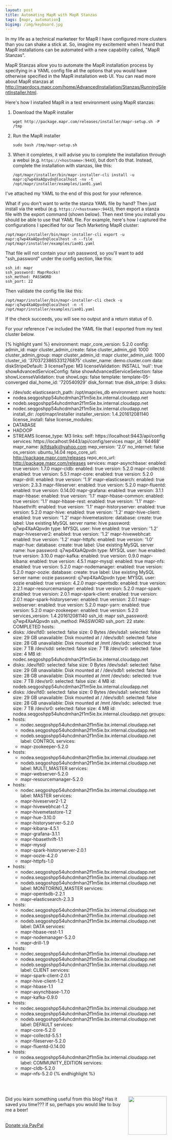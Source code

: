 ```yaml
---
layout: post
title: Automating MapR with MapR Stanzas
tags: [mapr, automation]
bigimg: /img/keyboard.jpg
---
```


In my life as a technical marketeer for MapR I have configured more clusters than you can shake a stick at. So, imagine my excitement when I heard that MapR installations can be automated with a new capability called, "MapR Stanzas".

MapR Stanzas allow you to automate the MapR installation process by specifying in a YAML config file all the options that you would have otherwise specified in the MapR installation web UI.  You can read more about MapR stanzas at http://maprdocs.mapr.com/home/AdvancedInstallation/Stanzas/RunningSilentInstaller.html. 

Here's how I installed MapR in a test environment using MapR stanzas:

1. Download the MapR installer

    ```wget http://package.mapr.com/releases/installer/mapr-setup.sh -P /tmp```

2. Run the MapR installer

    ```sudo bash /tmp/mapr-setup.sh```

3. When it completes, it will advise you to complete the installation through a webui (e.g. `https://<hostname>:9443`), but don't do that. Instead, complete the installation with stanzas, like this:

    ```/opt/mapr/installer/bin/mapr-installer-cli install -u mapr:q7wp4XaAQpvdn@localhost -nv -t /opt/mapr/installer/examples/ian01.yaml```

I've attached my YAML to the end of this post for your reference.

What if you don't want to write the stanza YAML file by hand?  Then just install via the webui (e.g. `https://<hostname>:9443`), then export a stanza file with the export command (shown below). Then next time you install you should be able to use that YAML file. For example, here's how I captured the configurations I specified for our Tech Marketing MapR cluster:

  ```/opt/mapr/installer/bin/mapr-installer-cli export -u mapr:q7wp4XaAQpvdn@localhost -n --file /opt/mapr/installer/examples/ian01.yaml```

That file will not contain your ssh password, so you'll want to add "ssh_password" under the config section, like this:

    ssh_id: mapr
    ssh_password: MaprRocks!
    ssh_method: PASSWORD
    ssh_port: 22

Then validate the config file like this:

  ```/opt/mapr/installer/bin/mapr-installer-cli check -u mapr:q7wp4XaAQpvdn@localhost -n -t /opt/mapr/installer/examples/ian01.yaml```

If the check succeeds, you will see no output and a return status of 0.

For your reference I've included the YAML file that I exported from my test cluster below.

{% highlight yaml %}
environment:
  mapr_core_version: 5.2.0
config:
  admin_id: mapr
  cluster_admin_create: false
  cluster_admin_gid: 1000
  cluster_admin_group: mapr
  cluster_admin_id: mapr
  cluster_admin_uid: 1000
  cluster_id: '3703723865331276875'
  cluster_name: demo.cluster.com
  data:
    diskStripeDefault: 3
    licenseType: M3
    licenseValidation: INSTALL
    'null': true
    showAdvancedServiceConfig: false
    showAdvancedServiceSelection: false
    showLicenseValidation: true
    showLogs: false
    template: template-05-converged
  dial_home_id: '720540929'
  disk_format: true
  disk_stripe: 3
  disks:
  - /dev/sdc
  elasticsearch_path: /opt/mapr/es_db
  environment: azure
  hosts:
  - nodea.seqgoshpp54uhcdmhan2f1m5ie.bx.internal.cloudapp.net
  - nodeb.seqgoshpp54uhcdmhan2f1m5ie.bx.internal.cloudapp.net
  - nodec.seqgoshpp54uhcdmhan2f1m5ie.bx.internal.cloudapp.net
  install_dir: /opt/mapr/installer
  installer_version: 1.4.201612081140
  license_install: false
  license_modules:
  - DATABASE
  - HADOOP
  - STREAMS
  license_type: M3
  links:
    self: https://localhost:9443/api/config
    services: https://localhost:9443/api/config/services
  mapr_id: '64468'
  mapr_name: jklfdsalkj@yahoo.com
  mep_version: '2.0'
  no_internet: false
  os_version: ubuntu_14.04
  repo_core_url: http://package.mapr.com/releases
  repo_eco_url: http://package.mapr.com/releases
  services:
    mapr-asynchbase:
      enabled: true
      version: 1.7.0
    mapr-cldb:
      enabled: true
      version: 5.2.0
    mapr-collectd:
      enabled: true
      version: 5.5.1
    mapr-core:
      enabled: true
      version: 5.2.0
    mapr-drill:
      enabled: true
      version: '1.9'
    mapr-elasticsearch:
      enabled: true
      version: 2.3.3
    mapr-fileserver:
      enabled: true
      version: 5.2.0
    mapr-fluentd:
      enabled: true
      version: 0.14.00
    mapr-grafana:
      enabled: true
      version: 3.1.1
    mapr-hbase:
      enabled: true
      version: '1.1'
    mapr-hbase-common:
      enabled: true
      version: '1.1'
    mapr-hbase-rest:
      enabled: true
      version: '1.1'
    mapr-hbasethrift:
      enabled: true
      version: '1.1'
    mapr-historyserver:
      enabled: true
      version: 5.2.0
    mapr-hive:
      enabled: true
      version: '1.2'
    mapr-hive-client:
      enabled: true
      version: '1.2'
    mapr-hivemetastore:
      database:
        create: true
        label: Use existing MySQL server
        name: hive
        password: q7wp4XaAQpvdn
        type: MYSQL
        user: hive
      enabled: true
      version: '1.2'
    mapr-hiveserver2:
      enabled: true
      version: '1.2'
    mapr-hivewebhcat:
      enabled: true
      version: '1.2'
    mapr-httpfs:
      enabled: true
      version: '1.0'
    mapr-hue:
      database:
        create: true
        label: Use existing MySQL server
        name: hue
        password: q7wp4XaAQpvdn
        type: MYSQL
        user: hue
      enabled: true
      version: 3.10.0
    mapr-kafka:
      enabled: true
      version: 0.9.0
    mapr-kibana:
      enabled: true
      version: 4.5.1
    mapr-mysql:
      enabled: true
    mapr-nfs:
      enabled: true
      version: 5.2.0
    mapr-nodemanager:
      enabled: true
      version: 5.2.0
    mapr-oozie:
      database:
        create: true
        label: Use existing MySQL server
        name: oozie
        password: q7wp4XaAQpvdn
        type: MYSQL
        user: oozie
      enabled: true
      version: 4.2.0
    mapr-opentsdb:
      enabled: true
      version: 2.2.1
    mapr-resourcemanager:
      enabled: true
      version: 5.2.0
    mapr-spark:
      enabled: true
      version: 2.0.1
    mapr-spark-client:
      enabled: true
      version: 2.0.1
    mapr-spark-historyserver:
      enabled: true
      version: 2.0.1
    mapr-webserver:
      enabled: true
      version: 5.2.0
    mapr-yarn:
      enabled: true
      version: 5.2.0
    mapr-zookeeper:
      enabled: true
      version: 5.2.0
  services_version: 1.4.201612081140
  ssh_id: mapr
  ssh_password: q7wp4XaAQpvdn
  ssh_method: PASSWORD
  ssh_port: 22
  state: COMPLETED
hosts:
- disks:
    /dev/fd0:
      selected: false
      size: 0 Bytes
    /dev/sda1:
      selected: false
      size: 29 GB
      unavailable: Disk mounted at /
    /dev/sdb1:
      selected: false
      size: 28 GB
      unavailable: Disk mounted at /mnt
    /dev/sdc:
      selected: true
      size: 7 TB
    /dev/sdd:
      selected: false
      size: 7 TB
    /dev/sr0:
      selected: false
      size: 4 MB
  id: nodec.seqgoshpp54uhcdmhan2f1m5ie.bx.internal.cloudapp.net
- disks:
    /dev/fd0:
      selected: false
      size: 0 Bytes
    /dev/sda1:
      selected: false
      size: 29 GB
      unavailable: Disk mounted at /
    /dev/sdb1:
      selected: false
      size: 28 GB
      unavailable: Disk mounted at /mnt
    /dev/sdc:
      selected: true
      size: 7 TB
    /dev/sr0:
      selected: false
      size: 4 MB
  id: nodeb.seqgoshpp54uhcdmhan2f1m5ie.bx.internal.cloudapp.net
- disks:
    /dev/fd0:
      selected: false
      size: 0 Bytes
    /dev/sda1:
      selected: false
      size: 29 GB
      unavailable: Disk mounted at /
    /dev/sdb1:
      selected: false
      size: 28 GB
      unavailable: Disk mounted at /mnt
    /dev/sdc:
      selected: true
      size: 7 TB
    /dev/sr0:
      selected: false
      size: 4 MB
  id: nodea.seqgoshpp54uhcdmhan2f1m5ie.bx.internal.cloudapp.net
groups:
- hosts:
  - nodec.seqgoshpp54uhcdmhan2f1m5ie.bx.internal.cloudapp.net
  - nodea.seqgoshpp54uhcdmhan2f1m5ie.bx.internal.cloudapp.net
  - nodeb.seqgoshpp54uhcdmhan2f1m5ie.bx.internal.cloudapp.net
  label: CONTROL
  services:
  - mapr-zookeeper-5.2.0
- hosts:
  - nodea.seqgoshpp54uhcdmhan2f1m5ie.bx.internal.cloudapp.net
  - nodeb.seqgoshpp54uhcdmhan2f1m5ie.bx.internal.cloudapp.net
  label: MULTI_MASTER
  services:
  - mapr-webserver-5.2.0
  - mapr-resourcemanager-5.2.0
- hosts:
  - nodec.seqgoshpp54uhcdmhan2f1m5ie.bx.internal.cloudapp.net
  label: MASTER
  services:
  - mapr-hiveserver2-1.2
  - mapr-hivewebhcat-1.2
  - mapr-hivemetastore-1.2
  - mapr-hue-3.10.0
  - mapr-historyserver-5.2.0
  - mapr-kibana-4.5.1
  - mapr-grafana-3.1.1
  - mapr-hbasethrift-1.1
  - mapr-mysql
  - mapr-spark-historyserver-2.0.1
  - mapr-oozie-4.2.0
  - mapr-httpfs-1.0
- hosts:
  - nodec.seqgoshpp54uhcdmhan2f1m5ie.bx.internal.cloudapp.net
  - nodea.seqgoshpp54uhcdmhan2f1m5ie.bx.internal.cloudapp.net
  - nodeb.seqgoshpp54uhcdmhan2f1m5ie.bx.internal.cloudapp.net
  label: MONITORING_MASTER
  services:
  - mapr-opentsdb-2.2.1
  - mapr-elasticsearch-2.3.3
- hosts:
  - nodec.seqgoshpp54uhcdmhan2f1m5ie.bx.internal.cloudapp.net
  - nodea.seqgoshpp54uhcdmhan2f1m5ie.bx.internal.cloudapp.net
  - nodeb.seqgoshpp54uhcdmhan2f1m5ie.bx.internal.cloudapp.net
  label: DATA
  services:
  - mapr-hbase-rest-1.1
  - mapr-nodemanager-5.2.0
  - mapr-drill-1.9
- hosts:
  - nodec.seqgoshpp54uhcdmhan2f1m5ie.bx.internal.cloudapp.net
  - nodea.seqgoshpp54uhcdmhan2f1m5ie.bx.internal.cloudapp.net
  - nodeb.seqgoshpp54uhcdmhan2f1m5ie.bx.internal.cloudapp.net
  label: CLIENT
  services:
  - mapr-spark-client-2.0.1
  - mapr-hive-client-1.2
  - mapr-hbase-1.1
  - mapr-asynchbase-1.7.0
  - mapr-kafka-0.9.0
- hosts:
  - nodec.seqgoshpp54uhcdmhan2f1m5ie.bx.internal.cloudapp.net
  - nodea.seqgoshpp54uhcdmhan2f1m5ie.bx.internal.cloudapp.net
  - nodeb.seqgoshpp54uhcdmhan2f1m5ie.bx.internal.cloudapp.net
  label: DEFAULT
  services:
  - mapr-core-5.2.0
  - mapr-collectd-5.5.1
  - mapr-fileserver-5.2.0
  - mapr-fluentd-0.14.00
- hosts:
  - nodea.seqgoshpp54uhcdmhan2f1m5ie.bx.internal.cloudapp.net
  label: COMMUNITY_EDITION
  services:
  - mapr-cldb-5.2.0
  - mapr-nfs-5.2.0
{% endhighlight %}

<br><br>
<div class="main-explain-area padding-override jumbotron">
  <img src="http://iandow.github.io/img/paypal.png" width="120" style="margin-left: 15px" align="right">
  <p class="margin-override font-override">
    Did you learn something useful from this blog? Has it saved you time??? If so, perhaps you would like to buy me a beer!</p>
  <br>
  <div id="paypalbtn">
    <a class="btn btn-primary btn" href="https://www.paypal.me/iandownard/3.5">Donate via PayPal</a>
  </div>
</div>